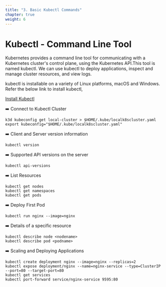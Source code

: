 ```yaml
---
title: "3. Basic Kubectl Commands"
chapter: true
weight: 6
---
```


# Kubectl - Command Line Tool

Kubernetes provides a command line tool for communicating with a Kubernetes cluster's control plane, using the Kubernetes API.This tool is named kubectl. We can use kubectl to deploy applications, inspect and manage cluster resources, and view logs.

kubectl is installable on a variety of Linux platforms, macOS and Windows. Refer the below link to install kubectl, 

[Install Kubectl](https://kubernetes.io/docs/tasks/tools/)

:arrow_right: Connect to Kubectl Cluster
```
k3d kubeconfig get local-cluster > $HOME/.kube/localk8scluster.yaml
export kubeconfig="$HOME/.kube/localk8scluster.yaml"
```

:arrow_right: Client and Server version information
```
kubectl version
```

:arrow_right: Supported API versions on the server
```
kubectl api-versions
```

:arrow_right: List Resources
```
kubectl get nodes
kubectl get namespaces
kubectl get pods
```

:arrow_right: Deploy First Pod
```
kubectl run nginx --image=nginx
```

:arrow_right: Details of a specific resource
```
kubectl describe node <nodename>
kubectl describe pod <podname>
```


:arrow_right: Scaling and Deploying Applications
```
kubectl create deployment nginx --image=nginx --replicas=2
kubectl expose deployment/nginx --name=nginx-service --type=ClusterIP --port=80 --target-port=80
kubectl get services
kubectl port-forward service/nginx-service 9595:80
```
